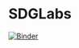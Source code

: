 # SDGLabs



[![Binder](https://mybinder.org/badge_logo.svg)](https://mybinder.org/v2/gh/gtsaples/SDGLabs/HEAD?urlpath=voila%2Frender%2Fpath%2Fto%2FSDGLabs_model_1.ipynb)
